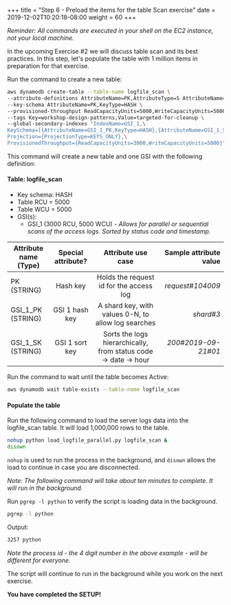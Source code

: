 +++
title = "Step 6 - Preload the items for the table Scan exercise"
date = 2019-12-02T10:20:18-08:00
weight = 60
+++



*Reminder: All commands are executed in your shell on the EC2 instance, not your local machine.*

In the upcoming Exercise #2 we will discuss table scan and its best practices. In this step, let's populate the table with 1 million items in preparation for that exercise.

Run the command to create a new table:
```bash
aws dynamodb create-table --table-name logfile_scan \
--attribute-definitions AttributeName=PK,AttributeType=S AttributeName=GSI_1_PK,AttributeType=S AttributeName=GSI_1_SK,AttributeType=S \
--key-schema AttributeName=PK,KeyType=HASH \
--provisioned-throughput ReadCapacityUnits=5000,WriteCapacityUnits=5000 \
--tags Key=workshop-design-patterns,Value=targeted-for-cleanup \
--global-secondary-indexes "IndexName=GSI_1,\
KeySchema=[{AttributeName=GSI_1_PK,KeyType=HASH},{AttributeName=GSI_1_SK,KeyType=RANGE}],\
Projection={ProjectionType=KEYS_ONLY},\
ProvisionedThroughput={ReadCapacityUnits=3000,WriteCapacityUnits=5000}"
```
This command will create a new table and one GSI with the following definition:

#### Table: logfile_scan

- Key schema: HASH
- Table RCU = 5000
- Table WCU = 5000
- GSI(s):
  - GSI_1 (3000 RCU, 5000 WCU) - *Allows for parallel or sequential scans of the access logs. Sorted by status code and timestamp.*


| Attribute name (Type)        | Special attribute?           | Attribute use case          | Sample attribute value  |
| ------------- |:-------------:|:-------------:| -----:|
| PK (STRING)      | Hash key | Holds the request id for the access log  | *request#104009*  |
| GSI_1_PK (STRING)      | GSI 1 hash key | A shard key, with values 0-N, to allow log searches  | *shard#3*  |
| GSI_1_SK (STRING)      | GSI 1 sort key | Sorts the logs hierarchically, from status code -> date -> hour  | *200#2019-09-21#01*  |

Run the command to wait until the table becomes Active:
```bash
aws dynamodb wait table-exists --table-name logfile_scan
```

#### Populate the table

Run the following command to load the server logs data into the logfile_scan table. It will load 1,000,000 rows to the table.
```bash
nohup python load_logfile_parallel.py logfile_scan &
disown
```

```nohup``` is used to run the process in the background, and ```disown``` allows the load to continue in case you are disconnected.

*Note: The following command will take about ten minutes to complete. It will run in the background.*



Run ```pgrep -l python``` to verify the script is loading data in the background.

```bash
pgrep -l python
```
Output:
```txt  
3257 python
```
*Note the process id - the 4 digit number in the above example - will be different for everyone.*

The script will continue to run in the background while you work on the next exercise.

**You have completed the SETUP!**
